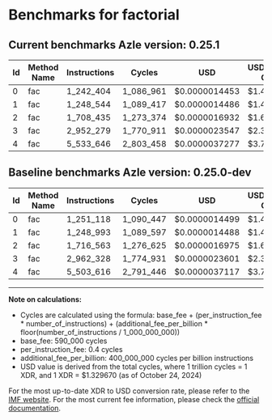 # Benchmarks for factorial

## Current benchmarks Azle version: 0.25.1

| Id  | Method Name | Instructions | Cycles    | USD           | USD/Million Calls | Change                             |
| --- | ----------- | ------------ | --------- | ------------- | ----------------- | ---------------------------------- |
| 0   | fac         | 1_242_404    | 1_086_961 | $0.0000014453 | $1.44             | <font color="green">-8_714</font>  |
| 1   | fac         | 1_248_544    | 1_089_417 | $0.0000014486 | $1.44             | <font color="green">-449</font>    |
| 2   | fac         | 1_708_435    | 1_273_374 | $0.0000016932 | $1.69             | <font color="green">-8_128</font>  |
| 3   | fac         | 2_952_279    | 1_770_911 | $0.0000023547 | $2.35             | <font color="green">-10_049</font> |
| 4   | fac         | 5_533_646    | 2_803_458 | $0.0000037277 | $3.72             | <font color="red">+30_030</font>   |

## Baseline benchmarks Azle version: 0.25.0-dev

| Id  | Method Name | Instructions | Cycles    | USD           | USD/Million Calls |
| --- | ----------- | ------------ | --------- | ------------- | ----------------- |
| 0   | fac         | 1_251_118    | 1_090_447 | $0.0000014499 | $1.44             |
| 1   | fac         | 1_248_993    | 1_089_597 | $0.0000014488 | $1.44             |
| 2   | fac         | 1_716_563    | 1_276_625 | $0.0000016975 | $1.69             |
| 3   | fac         | 2_962_328    | 1_774_931 | $0.0000023601 | $2.36             |
| 4   | fac         | 5_503_616    | 2_791_446 | $0.0000037117 | $3.71             |

---

**Note on calculations:**

- Cycles are calculated using the formula: base_fee + (per_instruction_fee \* number_of_instructions) + (additional_fee_per_billion \* floor(number_of_instructions / 1_000_000_000))
- base_fee: 590_000 cycles
- per_instruction_fee: 0.4 cycles
- additional_fee_per_billion: 400_000_000 cycles per billion instructions
- USD value is derived from the total cycles, where 1 trillion cycles = 1 XDR, and 1 XDR = $1.329670 (as of October 24, 2024)

For the most up-to-date XDR to USD conversion rate, please refer to the [IMF website](https://www.imf.org/external/np/fin/data/rms_sdrv.aspx).
For the most current fee information, please check the [official documentation](https://internetcomputer.org/docs/current/developer-docs/gas-cost#execution).
